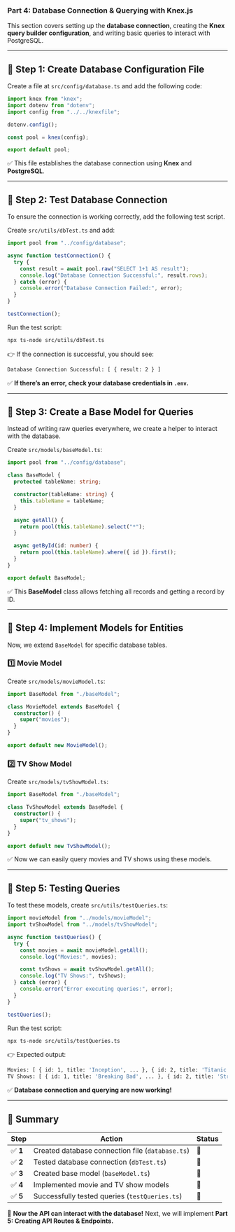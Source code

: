 ### **Part 4: Database Connection & Querying with Knex.js**

This section covers setting up the **database connection**, creating the **Knex query builder configuration**, and writing basic queries to interact with PostgreSQL.

---

## **📌 Step 1: Create Database Configuration File**

Create a file at `src/config/database.ts` and add the following code:

```typescript
import knex from "knex";
import dotenv from "dotenv";
import config from "../../knexfile";

dotenv.config();

const pool = knex(config);

export default pool;
```

✅ This file establishes the database connection using **Knex** and **PostgreSQL**.

---

## **📌 Step 2: Test Database Connection**

To ensure the connection is working correctly, add the following test script.

Create `src/utils/dbTest.ts` and add:

```typescript
import pool from "../config/database";

async function testConnection() {
  try {
    const result = await pool.raw("SELECT 1+1 AS result");
    console.log("Database Connection Successful:", result.rows);
  } catch (error) {
    console.error("Database Connection Failed:", error);
  }
}

testConnection();
```

Run the test script:
```bash
npx ts-node src/utils/dbTest.ts
```

👉 If the connection is successful, you should see:
```bash
Database Connection Successful: [ { result: 2 } ]
```
✅ **If there’s an error, check your database credentials in `.env`.**

---

## **📌 Step 3: Create a Base Model for Queries**

Instead of writing raw queries everywhere, we create a helper to interact with the database.

Create `src/models/baseModel.ts`:

```typescript
import pool from "../config/database";

class BaseModel {
  protected tableName: string;

  constructor(tableName: string) {
    this.tableName = tableName;
  }

  async getAll() {
    return pool(this.tableName).select("*");
  }

  async getById(id: number) {
    return pool(this.tableName).where({ id }).first();
  }
}

export default BaseModel;
```

✅ This **BaseModel** class allows fetching all records and getting a record by ID.

---

## **📌 Step 4: Implement Models for Entities**

Now, we extend `BaseModel` for specific database tables.

### **1️⃣ Movie Model**
Create `src/models/movieModel.ts`:

```typescript
import BaseModel from "./baseModel";

class MovieModel extends BaseModel {
  constructor() {
    super("movies");
  }
}

export default new MovieModel();
```

### **2️⃣ TV Show Model**
Create `src/models/tvShowModel.ts`:

```typescript
import BaseModel from "./baseModel";

class TvShowModel extends BaseModel {
  constructor() {
    super("tv_shows");
  }
}

export default new TvShowModel();
```

✅ Now we can easily query movies and TV shows using these models.

---

## **📌 Step 5: Testing Queries**

To test these models, create `src/utils/testQueries.ts`:

```typescript
import movieModel from "../models/movieModel";
import tvShowModel from "../models/tvShowModel";

async function testQueries() {
  try {
    const movies = await movieModel.getAll();
    console.log("Movies:", movies);

    const tvShows = await tvShowModel.getAll();
    console.log("TV Shows:", tvShows);
  } catch (error) {
    console.error("Error executing queries:", error);
  }
}

testQueries();
```

Run the test script:
```bash
npx ts-node src/utils/testQueries.ts
```

👉 Expected output:
```bash
Movies: [ { id: 1, title: 'Inception', ... }, { id: 2, title: 'Titanic', ... } ]
TV Shows: [ { id: 1, title: 'Breaking Bad', ... }, { id: 2, title: 'Stranger Things', ... } ]
```

✅ **Database connection and querying are now working!**

---

## **🎯 Summary**

| Step | Action | Status |
|------|--------|--------|
| ✅ **1** | Created database connection file (`database.ts`) | 🔄 |
| ✅ **2** | Tested database connection (`dbTest.ts`) | 🔄 |
| ✅ **3** | Created base model (`baseModel.ts`) | 🔄 |
| ✅ **4** | Implemented movie and TV show models | 🔄 |
| ✅ **5** | Successfully tested queries (`testQueries.ts`) | 🔄 |

🚀 **Now the API can interact with the database!** Next, we will implement **Part 5: Creating API Routes & Endpoints.**

